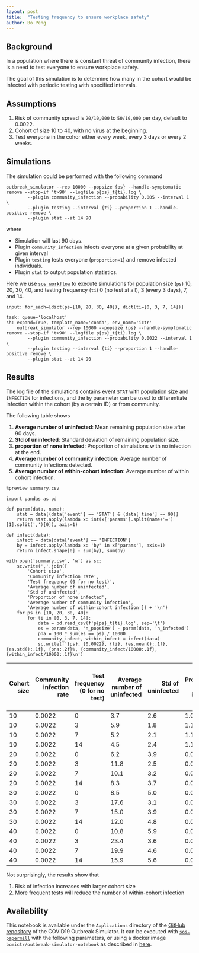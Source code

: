 ```yaml
---
layout: post
title:  "Testing frequency to ensure workplace safety"
author: Bo Peng
---
```



## Background

In a population where there is constant threat of community infection, there is a need to test everyone to ensure workplace safety.

The goal of this simulation is to determine how many in the cohort would be infected with periodic testing with specified intervals.

## Assumptions

1. Risk of community spread is `20/10,000` to `50/10,000` per day, default to 0.0022.
2. Cohort of size 10 to 40, with no virus at the beginning.
3. Test everyone in the cohor either every week, every 3 days or every 2 weeks.

## Simulations

The simulation could be performed with the following command

```
outbreak_simulator --rep 10000 --popsize {ps} --handle-symptomatic remove --stop-if 't>90' --logfile p{ps}_t{ti}.log \
        --plugin community_infection --probability 0.005 --interval 1  \
        --plugin testing --interval {ti} --proportion 1 --handle-positive remove \
        --plugin stat --at 14 90
```

where
* Simulation will last 90 days.
* Plugin `community_infection` infects everyone at a given probability at given interval
* Plugin `testing` tests everyone (`proportion=1`) and remove infected individuals.
* Plugin `stat` to output population statistics.

Here we use [`sos workflow`](https://vatlab.github.io) to execute simulations for population size (`ps`) 10, 20, 30, 40, and testing frequency (`ti`) 0 (no test at all), 3 (every 3 days), 7, and 14.


```Python3
input: for_each=[dict(ps=[10, 20, 30, 40]), dict(ti=[0, 3, 7, 14])]

task: queue='localhost'
sh: expand=True, template_name='conda', env_name='ictr'
    outbreak_simulator --rep 10000 --popsize {ps} --handle-symptomatic remove --stop-if 't>90' --logfile p{ps}_t{ti}.log \
        --plugin community_infection --probability 0.0022 --interval 1  \
        --plugin testing --interval {ti} --proportion 1 --handle-positive remove \
        --plugin stat --at 14 90

```





## Results

The log file of the simulations contains event `STAT` with population size and `INFECTION` for infections, and the `by` parameter can be used to differentiate infection within the cohort (by a certain ID) or from community.

The following table shows

1. **Average number of uninfected**: Mean remaining population size after 90 days.
2. **Std of uninfected**: Standard deviation of remaining population size.
3. **proportion of none infected**: Proportion of simulations with no infection at the end.
4. **Average number of community infection**: Average number of community infections detected.
5. **Average number of within-cohort infection**: Average number of within cohort infection.


```Python3
%preview summary.csv

import pandas as pd

def param(data, name):
    stat = data[(data['event'] == 'STAT') & (data['time'] == 90)]
    return stat.apply(lambda x: int(x['params'].split(name+'=')[1].split(',')[0]), axis=1)

def infect(data):
    infect = data[data['event'] == 'INFECTION']
    by = infect.apply(lambda x: 'by' in x['params'], axis=1)
    return infect.shape[0] - sum(by), sum(by)

with open('summary.csv', 'w') as sc:
    sc.write(','.join([
        'Cohort size',
        'Community infection rate',
        'Test frequency (0 for no test)',
        'Average number of uninfected',
        'Std of uninfected',
        'Proportion of none infected',
        'Average number of community infection',
        'Average number of within-cohort infection']) + '\n')
    for ps in [10, 20, 30, 40]:
        for ti in [0, 3, 7, 14]:
            data = pd.read_csv(f'p{ps}_t{ti}.log', sep='\t')
            es = param(data, 'n_popsize') - param(data, 'n_infected')
            pna = 100 * sum(es == ps) / 10000
            community_infect, within_infect = infect(data)
            sc.write(f'{ps}, {0.0022}, {ti}, {es.mean():.1f}, {es.std():.1f}, {pna:.2f}%, {community_infect/10000:.1f}, {within_infect/10000:.1f}\n')

```

<table  style="width:100%">
  <thead>
    <tr style="text-align: right;">
      <th>Cohort size </th>
      <th>Community infection rate </th>
      <th>Test frequency (0 for no test) </th>
      <th>Average number of uninfected </th>
      <th>Std of uninfected </th>
      <th>Proportion of none infected </th>
      <th>Average number of community infection </th>
      <th>Average number of within-cohort infection </th>
    </tr>
  </thead>
  <tbody>
    <tr>
      <td>10</td>
      <td>0.0022</td>
      <td>0</td>
      <td>3.7</td>
      <td>2.6</td>
      <td>1.01%</td>
      <td>2.9</td>
      <td>3.5</td>
    </tr>
    <tr>
      <td>10</td>
      <td>0.0022</td>
      <td>3</td>
      <td>5.9</td>
      <td>1.8</td>
      <td>1.14%</td>
      <td>3.6</td>
      <td>0.5</td>
    </tr>
    <tr>
      <td>10</td>
      <td>0.0022</td>
      <td>7</td>
      <td>5.2</td>
      <td>2.1</td>
      <td>1.14%</td>
      <td>3.4</td>
      <td>1.5</td>
    </tr>
    <tr>
      <td>10</td>
      <td>0.0022</td>
      <td>14</td>
      <td>4.5</td>
      <td>2.4</td>
      <td>1.15%</td>
      <td>3.1</td>
      <td>2.4</td>
    </tr>
    <tr>
      <td>20</td>
      <td>0.0022</td>
      <td>0</td>
      <td>6.2</td>
      <td>3.9</td>
      <td>0.00%</td>
      <td>5.3</td>
      <td>8.5</td>
    </tr>
    <tr>
      <td>20</td>
      <td>0.0022</td>
      <td>3</td>
      <td>11.8</td>
      <td>2.5</td>
      <td>0.02%</td>
      <td>7.1</td>
      <td>1.2</td>
    </tr>
    <tr>
      <td>20</td>
      <td>0.0022</td>
      <td>7</td>
      <td>10.1</td>
      <td>3.2</td>
      <td>0.03%</td>
      <td>6.6</td>
      <td>3.3</td>
    </tr>
    <tr>
      <td>20</td>
      <td>0.0022</td>
      <td>14</td>
      <td>8.3</td>
      <td>3.7</td>
      <td>0.00%</td>
      <td>6.1</td>
      <td>5.6</td>
    </tr>
    <tr>
      <td>30</td>
      <td>0.0022</td>
      <td>0</td>
      <td>8.5</td>
      <td>5.0</td>
      <td>0.00%</td>
      <td>7.7</td>
      <td>13.8</td>
    </tr>
    <tr>
      <td>30</td>
      <td>0.0022</td>
      <td>3</td>
      <td>17.6</td>
      <td>3.1</td>
      <td>0.00%</td>
      <td>10.6</td>
      <td>1.9</td>
    </tr>
    <tr>
      <td>30</td>
      <td>0.0022</td>
      <td>7</td>
      <td>15.0</td>
      <td>3.9</td>
      <td>0.00%</td>
      <td>9.9</td>
      <td>5.2</td>
    </tr>
    <tr>
      <td>30</td>
      <td>0.0022</td>
      <td>14</td>
      <td>12.0</td>
      <td>4.8</td>
      <td>0.00%</td>
      <td>9.0</td>
      <td>9.0</td>
    </tr>
    <tr>
      <td>40</td>
      <td>0.0022</td>
      <td>0</td>
      <td>10.8</td>
      <td>5.9</td>
      <td>0.00%</td>
      <td>10.0</td>
      <td>19.3</td>
    </tr>
    <tr>
      <td>40</td>
      <td>0.0022</td>
      <td>3</td>
      <td>23.4</td>
      <td>3.6</td>
      <td>0.00%</td>
      <td>14.2</td>
      <td>2.5</td>
    </tr>
    <tr>
      <td>40</td>
      <td>0.0022</td>
      <td>7</td>
      <td>19.9</td>
      <td>4.6</td>
      <td>0.00%</td>
      <td>13.2</td>
      <td>7.0</td>
    </tr>
    <tr>
      <td>40</td>
      <td>0.0022</td>
      <td>14</td>
      <td>15.9</td>
      <td>5.6</td>
      <td>0.00%</td>
      <td>11.9</td>
      <td>12.3</td>
    </tr>
  </tbody>
</table>


Not surprisingly, the results show that

1. Risk of infection increases with larger cohort size
2. More frequent tests will reduce the number of within-cohort infection


## Availability

This notebook is available under the `Applications` directory of the [GitHub repository](https://github.com/ictr/covid19-outbreak-simulator) of the COVID19 Outbreak Simulator. It can be executed with [`sos-papermill`](https://github.com/vatlab/sos-papermill) with the following parameters, or using a docker image `bcmictr/outbreak-simulator-notebook` as described in [here](/covid19-outbreak-simulator/docs/cli/).
